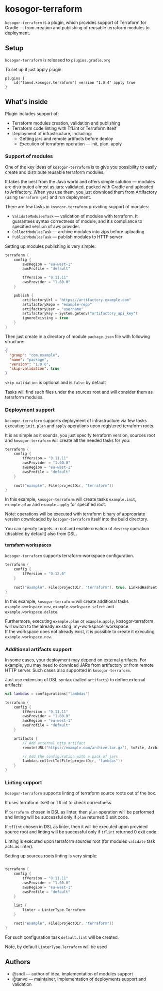 # kosogor-terraform

`kosogor-terraform` is a plugin, which provides support of Terraform for 
Gradle — from creation and publishing of reusable terraform modules to
deployment.

## Setup

`kosogor-terraform` is released to `plugins.gradle.org`

To set up it just apply plugin: 

```
plugins {
    id("tanvd.kosogor.terraform") version "1.0.4" apply true
}
```

## What's inside

Plugin includes support of:
* Terraform modules creation, validation and publishing
* Terraform code linting with TfLint or Terraform itself
* Deployment of infrastructure, including:
    * Getting jars and remote artifacts before deploy
    * Execution of terraform operation — init, plan, apply 

### Support of modules

One of the key ideas of `kosogor-terraform` is to give you 
possibility to easily create and distribute reusable terraform
modules. 

It takes the best from the Java world and offers simple solution —
modules are distributed almost as jars: validated, packed with Gradle
and uploaded to Artifactory. When you use them, you just download
them from Artifactory (using `terraform get`) and run deployment.

There are few tasks in `kosogor-terraform` providing support of modules:
* `ValidateModulesTask` — validation of modules with terraform. 
  It guarantees syntax correctness of module, and it's compliance
  to specified version of aws provider.  
* `CollectModulesTask` — archive modules into zips before uploading
* `PublishModulesTask` — publish modules to HTTP server

Setting up modules publishing is very simple:
```kotlin
terraform {
    config {
        awsRegion = "eu-west-1"
        awsProfile = "default"

        tfVersion = "0.11.11"
        awsProvider = "1.60.0"
    }

    publish {
        artifactoryUrl = "https://artifactory.example.com"
        artifactoryRepo = "example-repo"
        artifactoryUser = "username"
        artifactoryKey = System.getenv("artifactory_api_key")
        ignoreExisting = true
    }
}
```

Then just create in a directory of module `package.json` file with 
following structure:
```json
{
  "group": "com.example",
  "name": "package",
  "version": "1.0.0",
  "skip-validation": true
}

```

`skip-validation` is optional and is `false` by default

Tasks will find such files under the sources root and will consider
them as terraform modules.

### Deployment support

`kosogor-terraform` supports deployment of infrastructure via
few tasks executing `init`, `plan` and `apply` operations
upon registered terraform roots. 

It is as simple as it sounds, you just specify terraform 
version, sources root and `kosogor-terraform` will create 
all the needed tasks for you:

```kotlin
terraform {
    config {
        tfVersion = "0.11.11"
        awsProvider = "1.60.0"
        awsRegion = "eu-west-1"
        awsProfile = "default"
    }
    
    root("example", File(projectDir, "terraform"))
}
```

In this example, `kosogor-terraform` will create tasks
`example.init`, `example.plan` and `example.apply` for
specified root.

Note: operations will be executed with terraform binary
of appropriate version downloaded by `kosogor-terraform`
itself into the build directory.

You can specify targets in root and enable creation
of `destroy` operation (disabled by default) also from DSL.

#### terraform workspaces

`kosogor-terraform` supports terraform-workspace configuration.

```kotlin
terraform {
    config {
        tfVersion = "0.12.6"
    }
    
    root("example", File(projectDir, "terraform"), true, LinkedHashSet(), 'my-workspace')
}
```

In this example, `kosogor-terraform` will create additional tasks
`example.workspace.new`, `example.workspace.select` and `example.workspace.delete`.

Furthermore, executing `example.plan` or `example.apply`, 
kosogor-terraform will switch to the already existing 'my-workspace' workspace.  
If the workspace does not already exist, it is possible to create it executing `example.workspace.new`.



### Additional artifacts support

In some cases, your deployment may depend on external 
artifacts. For example, you may need to download JARs
from artifactory or from remote HTTP server. Such
cases also supported in `kosogor-terraform`.

Just use extension of DSL syntax  (called `artifacts`)
to define external artifacts:

```kotlin
val lambdas = configurations["lambdas"]

terraform {
    config {
        tfVersion = "0.11.11"
        awsProvider = "1.60.0"
        awsRegion = "eu-west-1"
        awsProfile = "default"
    }

    artifacts {
        // Add external http artifact
        remote(URL("https://example.com/archive.tar.gz"), toFile, Archiver.TARGZ)

        // Add the configuration with a pack of jars
        lambdas.collectTo(File(projectDir, "lambdas"))
    }
}
```

### Linting support

`kosogor-terraform` supports linting of terraform source roots 
out of the box.

It uses terraform itself or TfLint to check correctness.

If `terraform `chosen in DSL as linter, then `plan` operation will 
be performed and linting will be successful only if `plan` 
returned 0 exit code.

If `tflint` chosen in DSL as linter, then it will be executed 
upon provided source root and linting will be successful only 
if `tflint` returned 0 exit code.

Linting is executed upon terraform sources root (for modules 
`validate` task acts as linter).

Setting up sources roots linting is very simple:
```kotlin

terraform {
    config {
        tfVersion = "0.11.11"
        awsProvider = "1.60.0"
        awsRegion = "eu-west-1"
        awsProfile = "default"
    }
    
    lint {
        linter = LinterType.Terraform
    }

    root("example", File(projectDir, "terraform"))
}
```

For such configuration task `default.lint` will be created.

Note, by default `LinterType.Terraform` will be used

## Authors

* @sndl — author of idea, implementation of modules support
* @tanvd — maintainer, implementation of deployments support
  and validation
